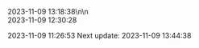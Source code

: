 2023-11-09 13:18:38\n\n  
2023-11-09 12:30:28

2023-11-09 11:26:53
Next update: 2023-11-09 13:44:38
